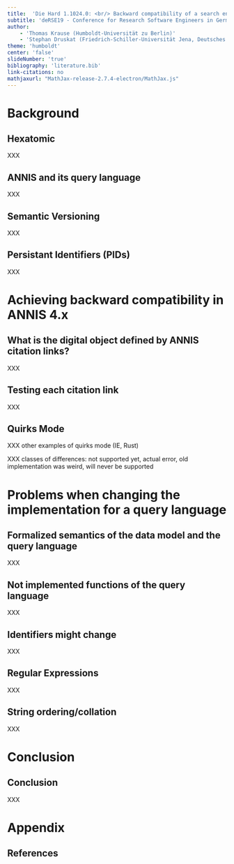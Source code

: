 ```yaml
---
title:  'Die Hard 1.1024.0: <br/> Backward compatibility of a search engine with persistant IDs'
subtitle: 'deRSE19 - Conference for Research Software Engineers in Germany, 2019-06-04'
author: 
    - 'Thomas Krause (Humboldt-Universität zu Berlin)'
    - 'Stephan Druskat (Friedrich-Schiller-Universität Jena, Deutsches Zentrum für Luft- und Raumfahrt)'
theme: 'humboldt'
center: 'false'
slideNumber: 'true'
bibliography: 'literature.bib'
link-citations: no
mathjaxurl: "MathJax-release-2.7.4-electron/MathJax.js"
---
```


# Background

## Hexatomic

XXX

## ANNIS and its query language

XXX

## Semantic Versioning

XXX

## Persistant Identifiers (PIDs)

XXX

# Achieving backward compatibility in ANNIS 4.x

## What is the digital object defined by ANNIS citation links?

XXX

## Testing each citation link

XXX

## Quirks Mode

XXX other examples of quirks mode (IE, Rust)

XXX classes of differences: not supported yet, actual error, old implementation was weird, will never be supported

# Problems when changing the implementation for a query language

## Formalized semantics of the data model and the query language

XXX

## Not implemented functions of the query language

XXX

## Identifiers might change

XXX 


## Regular Expressions

XXX

## String ordering/collation

XXX

# Conclusion

## Conclusion

XXX

# Appendix

## References
